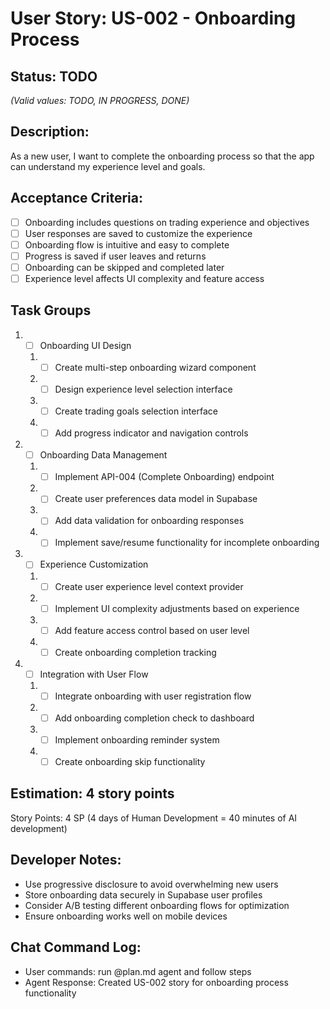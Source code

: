 # User Story: US-002 - Onboarding Process

## Status: TODO  
*(Valid values: TODO, IN PROGRESS, DONE)*

## Description:

As a new user, I want to complete the onboarding process so that the app can understand my experience level and goals.

## Acceptance Criteria:

- [ ] Onboarding includes questions on trading experience and objectives
- [ ] User responses are saved to customize the experience
- [ ] Onboarding flow is intuitive and easy to complete
- [ ] Progress is saved if user leaves and returns
- [ ] Onboarding can be skipped and completed later
- [ ] Experience level affects UI complexity and feature access

## Task Groups

1. - [ ] Onboarding UI Design
   1. - [ ] Create multi-step onboarding wizard component
   2. - [ ] Design experience level selection interface
   3. - [ ] Create trading goals selection interface
   4. - [ ] Add progress indicator and navigation controls

2. - [ ] Onboarding Data Management
   1. - [ ] Implement API-004 (Complete Onboarding) endpoint
   2. - [ ] Create user preferences data model in Supabase
   3. - [ ] Add data validation for onboarding responses
   4. - [ ] Implement save/resume functionality for incomplete onboarding

3. - [ ] Experience Customization
   1. - [ ] Create user experience level context provider
   2. - [ ] Implement UI complexity adjustments based on experience
   3. - [ ] Add feature access control based on user level
   4. - [ ] Create onboarding completion tracking

4. - [ ] Integration with User Flow
   1. - [ ] Integrate onboarding with user registration flow
   2. - [ ] Add onboarding completion check to dashboard
   3. - [ ] Implement onboarding reminder system
   4. - [ ] Create onboarding skip functionality

## Estimation: 4 story points

Story Points: 4 SP (4 days of Human Development = 40 minutes of AI development)

## Developer Notes:

- Use progressive disclosure to avoid overwhelming new users
- Store onboarding data securely in Supabase user profiles
- Consider A/B testing different onboarding flows for optimization
- Ensure onboarding works well on mobile devices

## Chat Command Log:

- User commands: run @plan.md agent and follow steps
- Agent Response: Created US-002 story for onboarding process functionality 